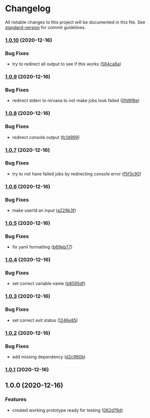 # Changelog

All notable changes to this project will be documented in this file. See [standard-version](https://github.com/conventional-changelog/standard-version) for commit guidelines.

### [1.0.10](https://github.com/select/matrix-message-e2e/compare/v1.0.9...v1.0.10) (2020-12-16)


### Bug Fixes

* try to redirect all output to see if this works ([584ca6a](https://github.com/select/matrix-message-e2e/commit/584ca6a49f222f074e46d88b39f6e20ef3f67dc5))

### [1.0.9](https://github.com/select/matrix-message-e2e/compare/v1.0.8...v1.0.9) (2020-12-16)


### Bug Fixes

* redirect stderr to nirvana to not make jobs look failed ([0fd9f8e](https://github.com/select/matrix-message-e2e/commit/0fd9f8ecd75b9e859e08b7bb41ed4670dea7c27f))

### [1.0.8](https://github.com/select/matrix-message-e2e/compare/v1.0.7...v1.0.8) (2020-12-16)


### Bug Fixes

* redirect console output ([fc1d999](https://github.com/select/matrix-message-e2e/commit/fc1d999a647f59405e91030f1d5d0c2aa672ec25))

### [1.0.7](https://github.com/select/matrix-message-e2e/compare/v1.0.6...v1.0.7) (2020-12-16)


### Bug Fixes

* try to not have failed jobs by redirecting console error ([f5f3c90](https://github.com/select/matrix-message-e2e/commit/f5f3c9050e36461c37b4f9ec8ebc0de0314dd3d8))

### [1.0.6](https://github.com/select/matrix-message-e2e/compare/v1.0.5...v1.0.6) (2020-12-16)


### Bug Fixes

* make userId an input ([a229b3f](https://github.com/select/matrix-message-e2e/commit/a229b3f2b8b832af682886fbe3da87ada4774785))

### [1.0.5](https://github.com/select/matrix-message-e2e/compare/v1.0.4...v1.0.5) (2020-12-16)


### Bug Fixes

* fix yaml formatting ([b69eb77](https://github.com/select/matrix-message-e2e/commit/b69eb77b0951a9e31ede0abced4c6e50845e0785))

### [1.0.4](https://github.com/select/matrix-message-e2e/compare/v1.0.3...v1.0.4) (2020-12-16)


### Bug Fixes

* set correct variable name ([b8595df](https://github.com/select/matrix-message-e2e/commit/b8595dfe1a643c1b35b5f2a408f2f5b69c8ba707))

### [1.0.3](https://github.com/select/matrix-message-e2e/compare/v1.0.2...v1.0.3) (2020-12-16)


### Bug Fixes

* set correct exit status ([1246e85](https://github.com/select/matrix-message-e2e/commit/1246e851fee3c6c4ce2a03c8893286262a6d4717))

### [1.0.2](https://github.com/select/matrix-message-e2e/compare/v1.0.1...v1.0.2) (2020-12-16)


### Bug Fixes

* add missing dependency ([d2c960b](https://github.com/select/matrix-message-e2e/commit/d2c960b76a850db25056896484e0343276cdca8c))

### [1.0.1](https://github.com/select/matrix-message-e2e/compare/v1.0.0...v1.0.1) (2020-12-16)

## 1.0.0 (2020-12-16)


### Features

* created working prototype ready for testing ([062d79d](https://github.com/select/matrix-message-e2e/commit/062d79d6c46b7e23f50c7d3435091f5063fe1494))
